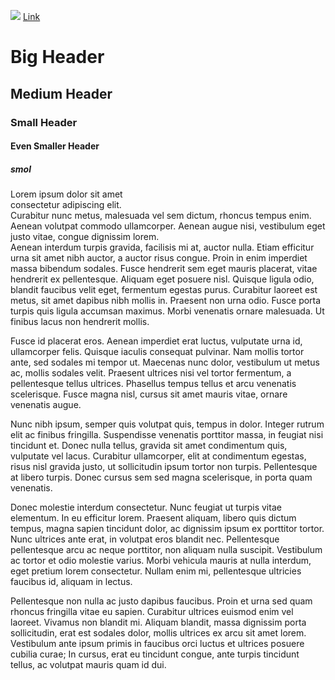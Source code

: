 
![](https://cdn1.iconfinder.com/data/icons/logos-and-brands-3/512/205_Markdown_logo_logos-512.png)
[Link](https://cdn1.iconfinder.com/data/icons/logos-and-brands-3/512/205_Markdown_logo_logos-512.png)
# Big Header
## Medium Header
### Small Header
#### Even Smaller Header
##### smol


Lorem ipsum dolor sit amet \
consectetur adipiscing elit. \
Curabitur nunc metus, malesuada vel sem dictum, rhoncus tempus enim. Aenean volutpat commodo ullamcorper. Aenean augue nisi, vestibulum eget justo vitae, congue dignissim lorem. \
Aenean interdum turpis gravida, facilisis mi at, auctor nulla. Etiam efficitur urna sit amet nibh auctor, a auctor risus congue. Proin in enim imperdiet massa bibendum sodales. Fusce hendrerit sem eget mauris placerat, vitae hendrerit ex pellentesque. Aliquam eget posuere nisl. Quisque ligula odio, blandit faucibus velit eget, fermentum egestas purus. Curabitur laoreet est metus, sit amet dapibus nibh mollis in. Praesent non urna odio. Fusce porta turpis quis ligula accumsan maximus. Morbi venenatis ornare malesuada. Ut finibus lacus non hendrerit mollis.

Fusce id placerat eros. Aenean imperdiet erat luctus, vulputate urna id, ullamcorper felis. Quisque iaculis consequat pulvinar. Nam mollis tortor ante, sed sodales mi tempor ut. Maecenas nunc dolor, vestibulum ut metus ac, mollis sodales velit. Praesent ultrices nisi vel tortor fermentum, a pellentesque tellus ultrices. Phasellus tempus tellus et arcu venenatis scelerisque. Fusce magna nisl, cursus sit amet mauris vitae, ornare venenatis augue.

Nunc nibh ipsum, semper quis volutpat quis, tempus in dolor. Integer rutrum elit ac finibus fringilla. Suspendisse venenatis porttitor massa, in feugiat nisi tincidunt et. Donec nulla tellus, gravida sit amet condimentum quis, vulputate vel lacus. Curabitur ullamcorper, elit at condimentum egestas, risus nisl gravida justo, ut sollicitudin ipsum tortor non turpis. Pellentesque at libero turpis. Donec cursus sem sed magna scelerisque, in porta quam venenatis.

Donec molestie interdum consectetur. Nunc feugiat ut turpis vitae elementum. In eu efficitur lorem. Praesent aliquam, libero quis dictum tempus, magna sapien tincidunt dolor, ac dignissim ipsum ex porttitor tortor. Nunc ultrices ante erat, in volutpat eros blandit nec. Pellentesque pellentesque arcu ac neque porttitor, non aliquam nulla suscipit. Vestibulum ac tortor et odio molestie varius. Morbi vehicula mauris at nulla interdum, eget pretium lorem consectetur. Nullam enim mi, pellentesque ultricies faucibus id, aliquam in lectus.

Pellentesque non nulla ac justo dapibus faucibus. Proin et urna sed quam rhoncus fringilla vitae eu sapien. Curabitur ultrices euismod enim vel laoreet. Vivamus non blandit mi. Aliquam blandit, massa dignissim porta sollicitudin, erat est sodales dolor, mollis ultrices ex arcu sit amet lorem. Vestibulum ante ipsum primis in faucibus orci luctus et ultrices posuere cubilia curae; In cursus, erat eu tincidunt congue, ante turpis tincidunt tellus, ac volutpat mauris quam id dui.
